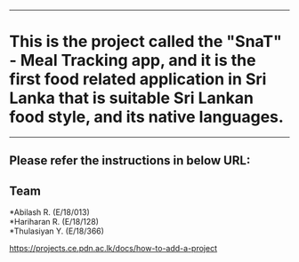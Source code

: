 ___
# This is the project called the "SnaT" - Meal Tracking app, and it is the first food related application in Sri Lanka that is suitable Sri Lankan food style, and its native languages.
___

## Please refer the instructions in below URL:

## Team
*Abilash R. (E/18/013)
<br>
*Hariharan R. (E/18/128)
<br>
*Thulasiyan Y. (E/18/366)




https://projects.ce.pdn.ac.lk/docs/how-to-add-a-project
